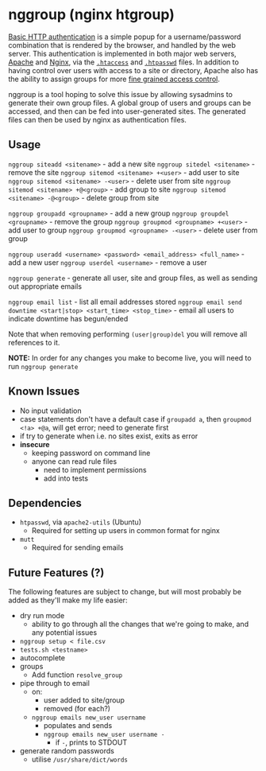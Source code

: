 # nggroup (nginx htgroup)

[Basic HTTP authentication](https://cdn.tutsplus.com/net/uploads/legacy/511_http/401_prompt.png) is a simple popup for a username/password combination that is rendered by the browser, and handled by the web server. This authentication is implemented in both major web servers, [Apache](http://apache.org) and [Nginx](http://nginx.org), via the [`.htaccess`](http://en.wikipedia.org/wiki/.htaccess) and [`.htpasswd`](http://en.wikipedia.org/wiki/.htpasswd) files. In addition to having control over users with access to a site or directory, Apache also has the ability to assign groups for more [fine grained access control](http://qdig.sourceforge.net/Tips/HttpAuthGuide).

nggroup is a tool hoping to solve this issue by allowing sysadmins to generate their own group files. A global group of users and groups can be accessed, and then can be fed into user-generated sites. The generated files can then be used by nginx as authentication files.

## Usage

`nggroup siteadd <sitename>` - add a new site
`nggroup sitedel <sitename>` - remove the  site
`nggroup sitemod <sitename> +<user>` - add user to site
`nggroup sitemod <sitename> -<user>` - delete user from site
`nggroup sitemod <sitename> +@<group>` - add group to site
`nggroup sitemod <sitename> -@<group>` - delete group from site

`nggroup groupadd <groupname>` - add a new group
`nggroup groupdel <groupname>` - remove the group
`nggroup groupmod <groupname> +<user>` - add user to group
`nggroup groupmod <groupname> -<user>` - delete user from group

`nggroup useradd <username> <password> <email_address> <full_name>` - add a new user
`nggroup userdel <username>` - remove a user

`nggroup generate` - generate all user, site and group files, as well as sending out appropriate emails

`nggroup email list` - list all email addresses stored
`nggroup email send downtime <start|stop> <start_time> <stop_time>` - email all users to indicate downtime has begun/ended

Note that when removing performing `(user|group)del` you will remove all references to it. 

**NOTE:** In order for any changes you make to become live, you will need to run `nggroup generate`


## Known Issues

- No input validation
- case statements don't have a default case
 if `groupadd a`, then `groupmod <!a> +@a`, will get error; need to generate first
- if try to generate when i.e. no sites exist, exits as error
- **insecure**
  - keeping password on command line
  - anyone can read rule files
    - need to implement permissions
    - add into tests

## Dependencies

- `htpasswd`, via `apache2-utils` (Ubuntu)
  - Required for setting up users in common format for nginx
- `mutt`
  - Required for sending emails

## Future Features (?)

The following features are subject to change, but will most probably be added as they'll make my life easier:

- dry run mode
  - ability to go through all the changes that we're going to make, and any potential issues
- `nggroup setup < file.csv`
- `tests.sh <testname>`
- autocomplete
- groups
  - Add function `resolve_group`
- pipe through to email
  - on:
    - user added to site/group
	- removed (for each?)
  - `nggroup emails new_user username`
    - populates and sends
    - `nggroup emails new_user username -`
      - if `-`, prints to STDOUT
- generate random passwords
  - utilise `/usr/share/dict/words`

